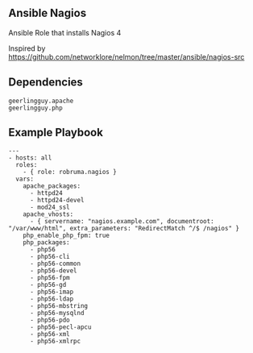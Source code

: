 Ansible Nagios
--------

Ansible Role that installs Nagios 4

Inspired by https://github.com/networklore/nelmon/tree/master/ansible/nagios-src

## Dependencies

    geerlingguy.apache 
    geerlingguy.php 

## Example Playbook

    ---
    - hosts: all
      roles:
        - { role: robruma.nagios }
      vars:
        apache_packages:
          - httpd24
          - httpd24-devel
          - mod24_ssl
        apache_vhosts:
          - { servername: "nagios.example.com", documentroot: "/var/www/html", extra_parameters: "RedirectMatch ^/$ /nagios" }
        php_enable_php_fpm: true
        php_packages:
          - php56
          - php56-cli
          - php56-common
          - php56-devel
          - php56-fpm
          - php56-gd
          - php56-imap
          - php56-ldap
          - php56-mbstring
          - php56-mysqlnd
          - php56-pdo
          - php56-pecl-apcu
          - php56-xml
          - php56-xmlrpc
